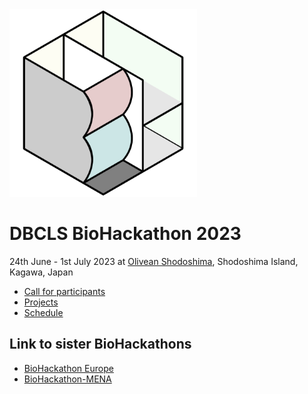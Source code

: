 <img src="./images/biohackathon.png" width="300" height="300">

# DBCLS BioHackathon 2023

24th June - 1st July 2023 at [Olivean Shodoshima](https://olivean.com/), Shodoshima Island, Kagawa, Japan

- [Call for participants](/call-for-participants)
- [Projects](/projects)
- [Schedule](/schedule)

<!-- ## Goals

DBCLS BioHackathon 

## History of BioHackathon

A long time ago in a galaxy far, far away..
 -->

## Link to sister BioHackathons

- [BioHackathon Europe](https://biohackathon-europe.org/)
- [BioHackathon-MENA](https://github.com/biohackathon-mena)
